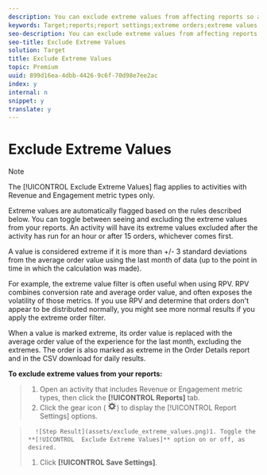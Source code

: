 ```yaml
---
description: You can exclude extreme values from affecting reports so a few unusual orders don't affect your activity results. An example of an unusual order might be a coach buying uniforms for an entire team instead of individual shoppers buying individual uniforms.
keywords: Target;reports;report settings;extreme orders;extreme values
seo-description: You can exclude extreme values from affecting reports so a few unusual orders don't affect your activity results. An example of an unusual order might be a coach buying uniforms for an entire team instead of individual shoppers buying individual uniforms.
seo-title: Exclude Extreme Values
solution: Target
title: Exclude Extreme Values
topic: Premium
uuid: 899d16ea-4dbb-4426-9c6f-70d98e7ee2ac
index: y
internal: n
snippet: y
translate: y
---
```


# Exclude Extreme Values


>[!NOTE]
>
>The [!UICONTROL  Exclude Extreme Values] flag applies to activities with Revenue and Engagement metric types only. 



Extreme values are automatically flagged based on the rules described below. You can toggle between seeing and excluding the extreme values from your reports. An activity will have its extreme values excluded after the activity has run for an hour or after 15 orders, whichever comes first. 

A value is considered extreme if it is more than +/- 3 standard deviations from the average order value using the last month of data (up to the point in time in which the calculation was made). 

For example, the extreme value filter is often useful when using RPV. RPV combines conversion rate and average order value, and often exposes the volatility of those metrics. If you use RPV and determine that orders don't appear to be distributed normally, you might see more normal results if you apply the extreme order filter. 

When a value is marked extreme, its order value is replaced with the average order value of the experience for the last month, excluding the extremes. The order is also marked as extreme in the Order Details report and in the CSV download for daily results. 

**To exclude extreme values from your reports:** 

>1. Open an activity that includes Revenue or Engagement metric types, then click the **[!UICONTROL  Reports]** tab.
>1. Click the gear icon (  ![](assets/icon_gear.png)) to display the [!UICONTROL  Report Settings] options.

>       ![Step Result](assets/exclude_extreme_values.png)1. Toggle the **[!UICONTROL  Exclude Extreme Values]** option on or off, as desired.
>1. Click **[!UICONTROL  Save Settings]**.
